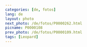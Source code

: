 ```yaml
---
categories: [de, fotos]
lang: de
layout: photo
next_photo: /de/fotos/P0000262.html
picname: P0000108
prev_photo: /de/fotos/P0000109.html
tags: [Leopard]
---
```

